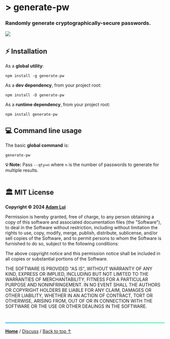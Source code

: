 # > generate-pw

### Randomly generate cryptographically-secure passwords.

<a href="https://www.npmjs.com/package/generate-pw?activeTab=versions"><img height=28 src="https://img.shields.io/badge/Latest_Build-1.0.0-fc7811.svg?logo=icinga&logoColor=white&labelColor=464646&style=for-the-badge"></a>

## ⚡ Installation

As a **global utility**:

```
npm install -g generate-pw
```

As a **dev dependency**, from your project root:

```
npm install -D generate-pw
```

As a **runtime dependency**, from your project root:

```
npm install generate-pw
```

## 💻 Command line usage

The basic **global command** is:

```
generate-pw
```

**💡 Note:** Pass `--qty=n` where `n` is the number of passwords to generate for multiple results.
<br><br>

## 🏛️ MIT License

**Copyright © 2024 [Adam Lui](https://github.com/adamlui)**

Permission is hereby granted, free of charge, to any person obtaining a copy of this software and associated documentation files (the "Software"), to deal in the Software without restriction, including without limitation the rights to use, copy, modify, merge, publish, distribute, sublicense, and/or sell copies of the Software, and to permit persons to whom the Software is furnished to do so, subject to the following conditions:

The above copyright notice and this permission notice shall be included in all copies or substantial portions of the Software.

THE SOFTWARE IS PROVIDED "AS IS", WITHOUT WARRANTY OF ANY KIND, EXPRESS OR IMPLIED, INCLUDING BUT NOT LIMITED TO THE WARRANTIES OF MERCHANTABILITY, FITNESS FOR A PARTICULAR PURPOSE AND NONINFRINGEMENT. IN NO EVENT SHALL THE AUTHORS OR COPYRIGHT HOLDERS BE LIABLE FOR ANY CLAIM, DAMAGES OR OTHER LIABILITY, WHETHER IN AN ACTION OF CONTRACT, TORT OR OTHERWISE, ARISING FROM, OUT OF OR IN CONNECTION WITH THE SOFTWARE OR THE USE OR OTHER DEALINGS IN THE SOFTWARE.

<br>

<img height=6px width="100%" src="https://raw.githubusercontent.com/adamlui/js-utils/main/docs/images/aqua-separator.png">

<a href="https://github.com/adamlui/js-utils">**Home**</a> /
<a href="https://github.com/adamlui/js-utils/discussions">Discuss</a> /
<a href="#-generate-pw">Back to top ↑</a>
